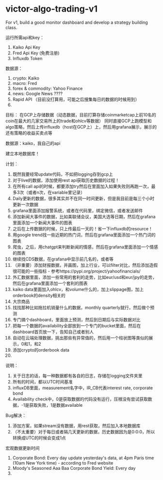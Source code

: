 # victor-algo-trading-v1
 For v1, build a good monitor dashboard and develop a strategy building class.

运行所需api和key：
1. Kaiko Api Key
2. Fred Api Key (免费注册)
3. Influxdb Token

数据源：
1. crypto: Kaiko
2. macro: Fred
3. forex & commodity: Yahoo Finance
4. news: Google News ????
5. Rapid API （目前没打算用，可能之后搜集每日的数据的时候用到）
6. 

目标：
在GCP上存储数据（动态数据，目前打算存储coinmarketcap上前10名的coin在最大的几家交易所上的trade和ohlcv等数据）
同时直接GCP上跑模型和algo策略，然后上传influxdb（host在GCP上）上，然后用grafana展示，展示的还有策略的收益买卖点等

数据源：kaiko，我自己的api

建立本地数据库！


计划：
1. 既然我要经常update代码，不如把logging存到gcp上
2. 对于live的数据，添加使用rest api获取历史数据的过程！
3. 在所有call api的时候，都要添加try然后在里面加入如果失败则再跑一次，最多3次（或者n次，在variable里记录） 
4. Daily更新的数据，很多其实并不在同一时间更新，但是我目前是每三个小时更新一次数据
5. grafana里面添加报警系统，或者在代码里，绑定微信，或者发送邮件
6. 添加新闻大事件的数据，比如美联储会议，美国大选等日期，然后在grafana里面添加一个新闻大事件的图表
7. 之后在上传数据的时候，只上传最后一天的！省一下influxdb的resource！
8. 用google trend找一些近期的热门词，然后在grafana里面添加一个热门词的图表
9. 爬虫，之后，用chatgpt来判断新闻的情感，然后在grafana里面添加一个情感的图表
10. 继续找CDS数据，在grafana中显示前几名的，或者等
11. （非重要）添加财报数据，并画图，加上行业，可以filter对比，然后添加造假很可能的一些指标 - 参考https://pypi.org/project/yahoofinancials/
12. 外汇数据里面，添加一些常用的套利的走势，比如eur/usd和eur/jpy的走势，然后在grafana里面添加一个套利的图表
13. kaiko data里面加入ohlcv，和volume什么的，加上slippage图，加上orderbook的density相关的
14. 大宗商品
15. 找找那种比如拖拉机销量什么的数据，monthly quarterly就行，然后做个预测
16. 专门搞个dashboard，里面放上预测，然后到日期后与实际数据对比
17. 把每一个数据的availability全部放到一个专门的bucket里面，然后在dashboard首页放一下，告知自己或者别人
18. 自动在云端处理数据，挑出那些有异常值的，然后用一个柱状图等类似的展示，0和1，和2
19. 添加crypto的orderbook data
20. 


说明：
1. 关于日志的话，每一种数据都有各自的日志，存储在logging文件夹里
2. 所有的时间，都以UTC时间基准
3. influxDB里面，measurement名字中，IR_CB代表interest rate, corporate bond
4. Availability check中，0是获取数据的代码没有运行，压根没有尝试获取数据，-1是获取失败，1是数据available


Bug解决：
1. 添加方案，如果stream没有数据，用rest获取，然后加入本地数据库
2. （不太重要）对于每日或者隔几天更新的数据，历史数据因为是0:0:0，所以转换成UTC的时候会变成1点


宏观数据更新时间
1. Corporate Bond: Every day update yesterday's data, at 4pm Paris time (10am New York time) - according to Fred website
2. Moody's Seasoned Aaa Baa Corporate Bond Yield: Every day
3. 